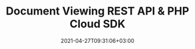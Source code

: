---
############################# Static ############################
layout: "product"
date: 2021-04-27T09:31:06+03:00
draft: false

product: "Viewer"
product_tag: "viewer"
platform: "PHP"
platform_tag: "php"

############################# Head ############################
head_title: "PHP Document Viewing Cloud SDK | Render PDF Word Excel Visio HTML"
head_description: "PHP Cloud SDK to communicate with GroupDocs REST APIs for documents and images viewing. Render PDF, Word, Excel, PPTX, HTML, images, emails etc."

############################# Header ############################
title: "Document Viewing REST API & PHP Cloud SDK"
description: "Develop powerful document rendering tools in PHP using REST APIs to accurately view business documents in all popular file formats."
button:
    enable: true

############################# SubMenu ############################
submenu:
    enable: true
    
    left:
        img_alt: "GroupDocs.Viewer Cloud SDK for PHP"
        image: "/sdk/272x272/groupdocs_viewer-for-php.webp"
        product: "GroupDocs.Viewer"
        platform: "PHP"

    middle:
        button:
            # button loop
            - link: "#overview"
              text: "Overview"

            # button loop
            - link: "#features"
              text: "Features"

            

            # button loop
            - link: "https://docs.groupdocs.cloud/viewer/release-notes/"
              text: "Release Notes"

            # button loop
            - link: "https://purchase.groupdocs.cloud/pricing"
              text: "Pricing"

    right:
        link_download: "https://github.com/groupdocs-viewer-cloud/groupdocs-viewer-cloud-php"
        link_learn: "https://docs.groupdocs.cloud/viewer/"
        link_buy: "https://purchase.groupdocs.cloud/buy"

############################# Overview ############################
overview:
    enable: true
    content: |
      Quickly get started using GroupDocs.Viewer Cloud with the help of GroupDocs.Viewer Cloud SDK for PHP. The SDK is a modern, open-source PHP library that makes it easy to integrate GroupDocs.Viewer Cloud API in your own PHP applications. With the SDK, you can benefit from all the features of the API in a much easier and quicker manner. The SDK provides an abstraction over the "low-level" details of making requests and handling responses, for a simpler and more intuitive coding experience. 

      


    tabs:
      enable: true     
      
      ## TAB ONE ##
      tab_one:
        description: |
          GroupDocs.Viewer Cloud SDK for PHP requires PHP 5.5 or later.

        right:
          enable: true
          icon: "fas fa-cubes"
          title: "PHP 5.5 or later"
          content: |
            
      
      ## TAB TWO ##
      tab_two:
        description: |
          GroupDocs.Viewer Cloud SDK for PHP supports a number of document formats.

        left:
          enable: true
          table:
            # table loop
            - title: "Microsoft Office"
              content: |
                * **Word:** DOC, DOCX, DOCM, DOT, DOTX, DOTM
                * **Excel:** XLS, XLSX, XLSM, XLSB, XLTX, XLTM
                * **PowerPoint:**  PPT, PPTX, PPS, PPSX, PPSM, PPTM, POTX, POTM
                * **Visio:** VSD, VSDX, VSDM, VST, VSTX, VSTM, VSS, VSSX, VSSM, VDX, VSX, VTX, VDW
                * **Project:** MPP, MPT
                * **Outlook:** MSG, EML, PST, OST
                * **OneNote:** ONE

            

        right:
          enable: true
          table:
            # table loop
            - title: "Images, Graphics & Diagrams"
              content: |
                * **OpenDocument:** ODT, OTT, ODS, OTS, ODP, OTP, ODG
                * **Fixed Layout:** PDF, XPS
                * **eBook:** EPUB, MOBI
                * **Image Files:** BMP, GIF, ICO, JPG, JPEG, PNG, PSD, SVG, TIF, TIFF, Webp, DjVu, DNG, DCM (DICOM)
                * **JPEG2000:** JP2, J2C, J2K, JPF, JPX, JPM
                * **CAD:** DGN, DWF, DWG, DXF, IFC, STL
                * **Markup:** HTML, MHT, MHTML, XML
                * **Metafile:** WMF, EMF, CGM
                * **Apple Mail:** EMLX
                * **PostScript:** PS, EPS
                * **Other:** RTF, TXT, TEX, CSV, TSV, PCL
                
      ## TAB THREE ##
      tab_three:
        description: |
          If you do not want to use any of our SDKs or the required SDK is not available at the moment, you can still easily get started with GroupDocs.Viewer REST API while using your favorite language & platform.
        
        left:
          enable: true
          table:
            # table loop
            - icon: "fab fa-windows"
              title: "Operating Systems"
              content: |
                * Microsoft Windows Desktop
                * Microsoft Windows Server
                * Linux
                * MacOS

            # table loop
            - icon: "fas fa-code"
              title: "Supported Frameworks"
              content: |
                * Java 7 (1.7) and above

        right:
          enable: true
          table:
            # table loop
            - icon: "fas fa-cogs"
              title: "Development Environments"
              content: |
                * NetBeans
                * IntelliJ IDEA
                * Eclipse
            # table loop
            - icon: "fas fa-tools"
              title: "Build Automation Tool"
              content: |
                * Maven

############################# Features ############################
features:
    enable: true
    title: "Advanced Document Viewer REST API Features"

    feature:
      # feature loop
      - icon: "fab fa-html5"
        content: "Render documents as HTML5"

      # feature loop
      - icon: "fas fa-images"
        content: "Render documents as Image"

      # feature loop
      - icon: "fas fa-file-alt"
        content: "Rotate, reorder & watermark pages"
      
      # feature loop
      - icon: "fas fa-file-pdf"
        content: "Render documents as PDF"

      # feature loop
      - icon: "fas fa-paperclip"
        content: "Render document attachments"

      # feature loop
      - icon: "fas fa-lock"
        content: "APIs are secured and require authentication"

     

      

    more_feature:
      # more_feature_loop
      - title: "Quick and Reliable Document Presentation"
        content: |
          The cloud-based viewer API has the ability to display different document formats without compromising on the performance. Features of the API can be used via the SDK, with just a few lines of code.
      # more_feature_loop
      - title: "Quickly render any document - PHP"
        content: |
          
          
          ```php
            //Get your App SID, App Key and Storage Name at https://dashboard.groupdocs.cloud (free registration is required).
            // Initializing and setting configuration
            $configuration = new GroupDocs\Viewer\Configuration();
            $configuration->setAppSid($AppSID);
            $configuration->setAppKey($AppKey);
            $configuration->setApiBaseUrl($ApiBaseURL);

            $apiInstance = new GroupDocs\Viewer\ViewerApi($configuration);
            $viewOptions = new GroupDocs\Viewer\Model\ViewOptions();

            $fileInfo = new GroupDocs\Viewer\Model\FileInfo();
            $fileInfo->setFilePath("viewerdocs\\document.docx");
            $fileInfo->setPassword("password");
            $fileInfo->setStorageName($StorageName);
            $viewOptions->setFileInfo($fileInfo);

            $request = new GroupDocs\Viewer\Model\Requests\CreateViewRequest($viewOptions);
            $response = $apiInstance->createView($request);
          ```
      # more_feature_loop
      - title: "Quickly Get Started with Document Viewing REST API"
        content: "Get started using GroupDocs.Viewer Cloud REST API with the GroupDocs.Viewer Cloud SDK for PHP. It facilitates the users and speeds up the development of applications written in PHP while taking care of low-level details of making requests and handling responses and lets the users focus on writing code specific to their particular project."
      
      # more_feature_loop
      - title: "Easy Customization"
        content: "GroupDocs.Viewer Cloud SDK is 100% tested and out-of-the-box running. The SDK is open source and has an MIT license. You can use it, and even customize it for absolutely free of any charge."

      
       
       

############################# Support ############################
support:
    enable: true

############################# Solutions ############################
solutions:
    enable: true
    title: "GroupDocs.Viewer Cloud also offers individual document rendering SDKs for other popular languages as listed below:"

    solution:
        # solution loop
        - img_alt: "GroupDocs.Viewer Cloud SDK for cURL"
          image: "/sdk/272x272/groupdocs_viewer-for-curl.webp"
          product: "GroupDocs.Viewer"
          platform: "cURL"
          link: "/viewer/curl/"

        # solution loop
        - img_alt: "GroupDocs.Viewer Cloud SDK for .NET"
          image: "/sdk/272x272/groupdocs_viewer-for-net.webp"
          product: "GroupDocs.Viewer"
          platform: ".NET"
          link: "/viewer/net/"

        # solution loop
        - img_alt: "GroupDocs.Viewer Cloud SDK for Java"
          image: "/sdk/272x272/groupdocs_viewer-for-java.webp"
          product: "GroupDocs.Viewer"
          platform: "Cloud SKD for Java"
          link: "/viewer/java/"

        # solution loop
        - img_alt: "GroupDocs.Viewer Cloud SDK for PHP"
          image: "/sdk/272x272/groupdocs_viewer-for-php.webp"
          product: "GroupDocs.Viewer"
          platform: "PHP"
          link: "/viewer/php/"

        # solution loop
        - img_alt: "GroupDocs.Viewer Cloud SDK for Python"
          image: "/sdk/272x272/groupdocs_viewer-for-python.webp"
          product: "GroupDocs.Viewer"
          platform: "Python"
          link: "/viewer/python/"

        # solution loop
        - img_alt: "GroupDocs.Viewer Cloud SDK for Ruby"
          image: "/sdk/272x272/groupdocs_viewer-for-ruby.webp"
          product: "GroupDocs.Viewer"
          platform: "Ruby"
          link: "/viewer/ruby/"

        # solution loop
        - img_alt: "GroupDocs.Viewer Cloud SDK for Node.js"
          image: "/sdk/272x272/groupdocs_viewer-for-node.webp"
          product: "GroupDocs.Viewer"
          platform: "Node.js"
          link: "/viewer/nodejs/"

        # solution loop
        - img_alt: "GroupDocs.Viewer Cloud SDK for Android"
          image: "/sdk/272x272/groupdocs_viewer-for-android.webp"
          product: "GroupDocs.Viewer"
          platform: "Android"
          link: "/viewer/android/"
    

############################# Back to top ###############################
back_to_top:
  enable: true
--- 